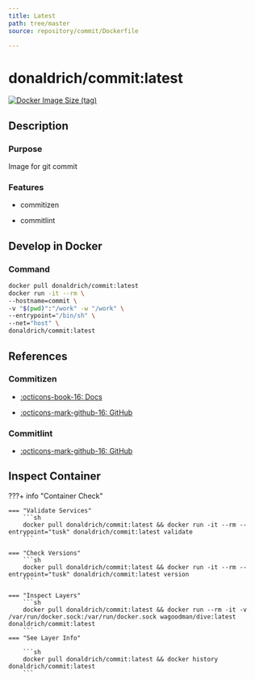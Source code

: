 ```yaml
---
title: Latest
path: tree/master
source: repository/commit/Dockerfile

---
```


# donaldrich/commit:latest

[![Docker Image Size (tag)](https://img.shields.io/docker/image-size/donaldrich/commit/latest?color=blue&label=size&logo=docker&style=flat-square)](https://hub.docker.com/r/donaldrich/commit/latest)

## Description

### Purpose

Image for git commit

### Features

- commitizen

- commitlint

## Develop in Docker

### Command

```sh
docker pull donaldrich/commit:latest
docker run -it --rm \
--hostname=commit \
-v "$(pwd)":"/work" -w "/work" \
--entrypoint="/bin/sh" \
--net="host" \
donaldrich/commit:latest
```

## References

### Commitizen

- [:octicons-book-16: Docs](https://commitizen-tools.github.io/commitizen)

- [:octicons-mark-github-16: GitHub](https://github.com/commitizen-tools/commitizen)

### Commitlint

- [:octicons-mark-github-16: GitHub](https://github.com/conventional-changelog/commitlint)

## Inspect Container

???+ info "Container Check"

    === "Validate Services"
        ```sh
        docker pull donaldrich/commit:latest && docker run -it --rm --entrypoint="tusk" donaldrich/commit:latest validate
        ```

    === "Check Versions"
        ```sh
        docker pull donaldrich/commit:latest && docker run -it --rm --entrypoint="tusk" donaldrich/commit:latest version
        ```

    === "Inspect Layers"
        ```sh
        docker pull donaldrich/commit:latest && docker run --rm -it -v /var/run/docker.sock:/var/run/docker.sock wagoodman/dive:latest donaldrich/commit:latest
        ```
    === "See Layer Info"

        ```sh
        docker pull donaldrich/commit:latest && docker history donaldrich/commit:latest
        ```
